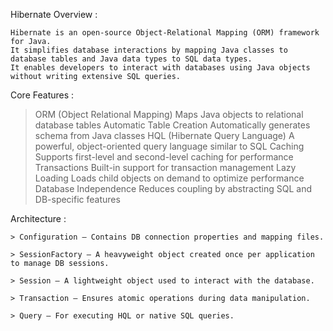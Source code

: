 Hibernate Overview :

    Hibernate is an open-source Object-Relational Mapping (ORM) framework for Java. 
    It simplifies database interactions by mapping Java classes to database tables and Java data types to SQL data types.
    It enables developers to interact with databases using Java objects without writing extensive SQL queries.

Core Features :

   > ORM (Object Relational Mapping)	Maps Java objects to relational database tables
   > Automatic Table Creation	Automatically generates schema from Java classes
   > HQL (Hibernate Query Language)	A powerful, object-oriented query language similar to SQL
   > Caching	Supports first-level and second-level caching for performance
   > Transactions	Built-in support for transaction management
   > Lazy Loading	Loads child objects on demand to optimize performance
   > Database Independence	Reduces coupling by abstracting SQL and DB-specific features

Architecture :

    > Configuration – Contains DB connection properties and mapping files.

    > SessionFactory – A heavyweight object created once per application to manage DB sessions.

    > Session – A lightweight object used to interact with the database.

    > Transaction – Ensures atomic operations during data manipulation.
 
    > Query – For executing HQL or native SQL queries.

